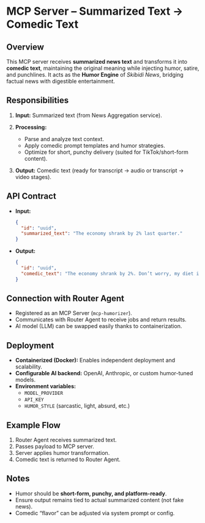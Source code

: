 # MCP Server – Summarized Text → Comedic Text

## Overview

This MCP server receives **summarized news text** and transforms it into **comedic text**, maintaining the original meaning while injecting humor, satire, and punchlines. It acts as the **Humor Engine** of *Skibidi News*, bridging factual news with digestible entertainment.

## Responsibilities

1. **Input:** Summarized text (from News Aggregation service).
2. **Processing:**

   * Parse and analyze text context.
   * Apply comedic prompt templates and humor strategies.
   * Optimize for short, punchy delivery (suited for TikTok/short-form content).
3. **Output:** Comedic text (ready for transcript → audio or transcript → video stages).

## API Contract

* **Input:**

  ```json
  {
    "id": "uuid",
    "summarized_text": "The economy shrank by 2% last quarter."
  }
  ```

* **Output:**

  ```json
  {
    "id": "uuid",
    "comedic_text": "The economy shrank by 2%. Don’t worry, my diet is shrinking faster!"
  }
  ```

## Connection with Router Agent

* Registered as an MCP Server (`mcp-humorizer`).
* Communicates with Router Agent to receive jobs and return results.
* AI model (LLM) can be swapped easily thanks to containerization.

## Deployment

* **Containerized (Docker):** Enables independent deployment and scalability.
* **Configurable AI backend:** OpenAI, Anthropic, or custom humor-tuned models.
* **Environment variables:**
  * `MODEL_PROVIDER`
  * `API_KEY`
  * `HUMOR_STYLE` (sarcastic, light, absurd, etc.)

## Example Flow

1. Router Agent receives summarized text.
2. Passes payload to MCP server.
3. Server applies humor transformation.
4. Comedic text is returned to Router Agent.

## Notes

* Humor should be **short-form, punchy, and platform-ready**.
* Ensure output remains tied to actual summarized content (not fake news).
* Comedic “flavor” can be adjusted via system prompt or config.
